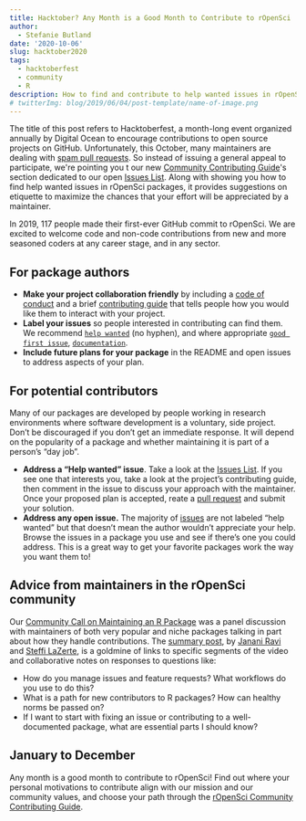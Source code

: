 ```yaml
---
title: Hacktober? Any Month is a Good Month to Contribute to rOpenSci
author:
  - Stefanie Butland
date: '2020-10-06'
slug: hacktober2020
tags:
  - hacktoberfest
  - community
  - R
description: How to find and contribute to help wanted issues in rOpenSci packages
# twitterImg: blog/2019/06/04/post-template/name-of-image.png
---
```


The title of this post refers to Hacktoberfest, a month-long event organized annually by Digital Ocean to encourage contributions to open source projects on GitHub. 
Unfortunately, this October, many maintainers are dealing with [spam pull requests](https://blog.domenic.me/hacktoberfest/). 
So instead of issuing a general appeal to participate, we're pointing you t our new [Community Contributing Guide](https://contributing.ropensci.org/)'s section dedicated to our open [Issues List](https://contributing.ropensci.org/resources.html#issues).
Along with showing you how to find help wanted issues in rOpenSci packages, it provides suggestions on etiquette to maximize the chances that your effort will be appreciated by a maintainer.  

In 2019, 117 people made their first-ever GitHub commit to rOpenSci. We are excited to welcome code and non-code contributions from new and more seasoned coders at any career stage, and in any sector. 

## For package authors 

- **Make your project collaboration friendly** by including a [code of conduct](https://devguide.ropensci.org/collaboration.html#code-of-conduct) and a brief [contributing guide](https://devguide.ropensci.org/collaboration.html#friendlyfiles) that tells people how you would like them to interact with your project.
- **Label your issues** so people interested in contributing can find them. We recommend [`help wanted`](https://github.com/search?q=org%3Aropensci+label%3A%22help+wanted%22+state%3Aopen&type=Issues) (no hyphen), and where appropriate [`good first issue`](https://github.com/search?q=org%3Aropensci+label%3A%22good+first+issue%22+state%3Aopen&type=Issues), [`documentation`](https://github.com/search?q=org%3Aropensci+label%3A%22documentation%22+state%3Aopen&type=Issues).
- **Include future plans for your package** in the README and open issues to address aspects of your plan.


## For potential contributors

Many of our packages are developed by people working in research environments where software development is a voluntary, side project. Don’t be discouraged if you don’t get an immediate response. It will depend on the popularity of a package and whether maintaining it is part of a person’s “day job”.

- **Address a “Help wanted” issue**. Take a look at the [Issues List](https://github.com/search?q=org%3Aropensci+label%3A%22help+wanted%22+state%3Aopen&type=Issues). If you see one that interests you, take a look at the project’s contributing guide, then comment in the issue to discuss your approach with the maintainer. Once your proposed plan is accepted, reate a [pull request](#channels-github) and submit your solution.
- **Address any open issue.** The majority of [issues](https://github.com/search?q=org%3Aropensci+state%3Aopen&type=Issues) are not labeled “help wanted” but that doesn’t mean the author wouldn’t appreciate your help. Browse the issues in a package you use and see if there’s one you could address. This is a great way to get your favorite packages work the way you want them to!

## Advice from maintainers in the rOpenSci community

Our [Community Call on Maintaining an R Package](/blog/2020/07/14/commcall-maintaining-pkg/) was a panel discussion with maintainers of both very popular and niche packages talking in part about how they handle contributions. The [summary post](/blog/2020/07/14/commcall-maintaining-pkg/), by [Janani Ravi](/author/janani-ravi/) and [Steffi LaZerte](/author/steffi-lazerte/), is a goldmine of links to specific segments of the video and collaborative notes on responses to questions like:
- How do you manage issues and feature requests? What workflows do you use to do this? 
- What is a path for new contributors to R packages? How can healthy norms be passed on? 
- If I want to start with fixing an issue or contributing to a well-documented package, what are essential parts I should know?

## January to December

Any month is a good month to contribute to rOpenSci! Find out where your personal motivations to contribute align with our mission and our community values, and choose your path through the [rOpenSci Community Contributing Guide](https://contributing.ropensci.org/).
